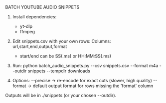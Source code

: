 BATCH YOUTUBE AUDIO SNIPPETS

1) Install dependencies:
   - yt-dlp
   - ffmpeg

2) Edit snippets.csv with your own rows:
   Columns: url,start,end,output,format
   - start/end can be SS(.ms) or HH:MM:SS(.ms)

3) Run:
   python batch_audio_snippets.py --csv snippets.csv --format m4a --outdir snippets --tempdir downloads

4) Options:
   --precise  -> re-encode for exact cuts (slower, high quality)
   --format   -> default output format for rows missing the 'format' column

Outputs will be in ./snippets (or your chosen --outdir).